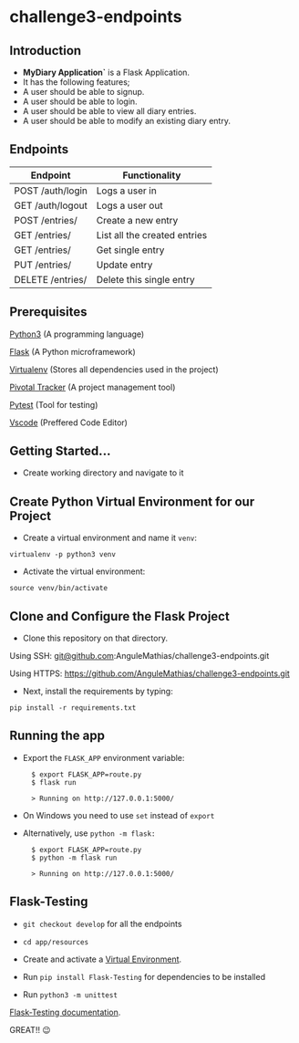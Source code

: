 # challenge3-endpoints

## Introduction

*  **MyDiary Application`** is a Flask Application.
*  It has the following features;
  * A user should be able to signup.
  * A user should be able to login.
  * A user should be able to view all diary entries.
  * A user should be able to modify an existing diary entry.
  
## Endpoints

| Endpoint             	| Functionality                     	|
|----------------------	|-----------------------------------	|
| POST /auth/login     	| Logs a user in                    	|
| GET /auth/logout     	| Logs a user out                   	|
| POST /entries/   	    | Create a new entry                  	|
| GET /entries/     	| List all the created entries       	|
| GET /entries/<id>    	| Get single entry                    	|
| PUT /entries/     	| Update entry                         	|
| DELETE /entries/<id> 	| Delete this single entry          	|
  
  

## Prerequisites

[Python3](https://www.python.org/) (A programming language) 

[Flask](http://flask.pocoo.org/) (A Python microframework)

[Virtualenv](https://virtualenv.pypa.io/en/stable/) (Stores all dependencies used in the project)

[Pivotal Tracker](www.pivotaltracker.com) (A project management tool)

[Pytest](https://docs.pytest.org/en/latest/) (Tool for testing)

[Vscode](https://code.visualstudio.com/download) (Preffered Code Editor)


## Getting Started...

* Create working directory and navigate to it 

## Create Python Virtual Environment for our Project

* Create a virtual environment and name it `venv`:
```
virtualenv -p python3 venv
```
* Activate the virtual environment:
```
source venv/bin/activate
```

## Clone and Configure the Flask Project
* Clone this repository on that directory. 

Using SSH:      git@github.com:AnguleMathias/challenge3-endpoints.git 

Using HTTPS:    https://github.com/AnguleMathias/challenge3-endpoints.git


* Next, install the requirements by typing:
```
pip install -r requirements.txt
```

## Running the app

* Export the ```FLASK_APP``` environment variable:

        $ export FLASK_APP=route.py
        $ flask run
        
        > Running on http://127.0.0.1:5000/


* On Windows you need to use ```set``` instead of ```export```

* Alternatively, use ```python -m flask:```

        $ export FLASK_APP=route.py
        $ python -m flask run
        
        > Running on http://127.0.0.1:5000/
        
 ## Flask-Testing
 
 * `git checkout develop` for all the endpoints
 
 * `cd app/resources`

 * Create and activate a [Virtual Environment](https://virtualenv.pypa.io/en/stable/).

 * Run `pip install Flask-Testing` for dependencies to be installed
 
 * Run `python3 -m unittest` 
 
 [Flask-Testing documentation](https://pythonhosted.org/Flask-Testing/).


GREAT!! :wink:
